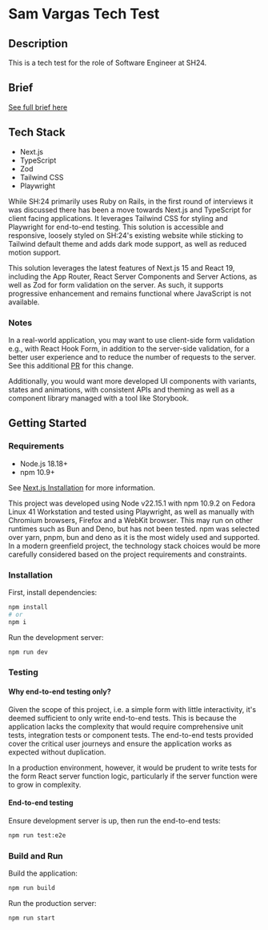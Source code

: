 # Sam Vargas Tech Test

## Description

This is a tech test for the role of Software Engineer at SH24.

## Brief

[See full brief here](https://sh24.notion.site/SH-24-Software-Engineer-Tech-Test-8923d2183d5d413c95d77cd7eb823c29)

## Tech Stack

- Next.js
- TypeScript
- Zod
- Tailwind CSS
- Playwright

While SH:24 primarily uses Ruby on Rails, in the first round of interviews it was discussed there has been a move towards Next.js and TypeScript for client facing applications. It leverages Tailwind CSS for styling and Playwright for end-to-end testing. This solution is accessible and responsive, loosely styled on SH:24's existing website while sticking to Tailwind default theme and adds dark mode support, as well as reduced motion support. 

This solution leverages the latest features of Next.js 15 and React 19, including the App Router, React Server Components and Server Actions, as well as Zod for form validation on the server. As such, it supports progressive enhancement and remains functional where JavaScript is not available.

### Notes

In a real-world application, you may want to use client-side form validation e.g., with React Hook Form, in addition to the server-side validation, for a better user experience and to reduce the number of requests to the server. See this additional [PR](https://github.com/svargas-dev/sh-24-tech-test/pull/1) for this change.

Additionally, you would want more developed UI components with variants, states and animations, with consistent APIs and theming as well as a component library managed with a tool like Storybook.


## Getting Started

### Requirements
- Node.js 18.18+
- npm 10.9+

See [Next.js Installation](https://nextjs.org/docs/app/getting-started/installation) for more information.

This project was developed using Node v22.15.1 with npm 10.9.2 on Fedora Linux 41 Workstation and tested using Playwright, as well as manually with Chromium browsers, Firefox and a WebKit browser. This may run on other runtimes such as Bun and Deno, but has not been tested. npm was selected over yarn, pnpm, bun and deno as it is the most widely used and supported. In a modern greenfield project, the technology stack choices would be more carefully considered based on the project requirements and constraints.

### Installation

First, install dependencies:

```bash
npm install
# or
npm i
```

Run the development server:

```bash
npm run dev
```

### Testing

#### Why end-to-end testing only?

Given the scope of this project, i.e. a simple form with little interactivity, it's deemed sufficient to only write end-to-end tests. This is because the application lacks the complexity that would require comprehensive unit tests, integration tests or component tests. The end-to-end tests provided cover the critical user journeys and ensure the application works as expected without duplication.

In a production environment, however, it would be prudent to write tests for the form React server function logic, particularly if the server function were to grow in complexity.


#### End-to-end testing

Ensure development server is up, then run the end-to-end tests:

```bash
npm run test:e2e
```

### Build and Run

Build the application:

```bash
npm run build
```

Run the production server:

```bash
npm run start
```
